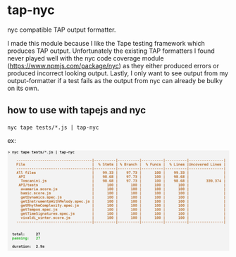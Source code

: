 # tap-nyc
nyc compatible TAP output formatter. 

I made this module because I like the Tape testing framework which produces
TAP output. Unfortunately the existing TAP formatters I found never played well with the nyc code coverage module 
(https://www.npmjs.com/package/nyc)
as they either produced errors or produced incorrect looking output. Lastly, I only want to see output from my
output-formatter if a test fails as the output from nyc can already be bulky on its own.

## how to use with tapejs and nyc
    nyc tape tests/*.js | tap-nyc
ex:

![](https://raw.githubusercontent.com/MegaArman/npm_images/master/tapnyc.png)
